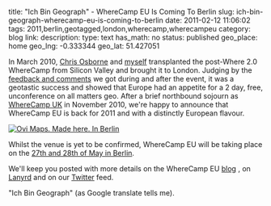 title: "Ich Bin Geograph" - WhereCamp EU Is Coming To Berlin 
slug: ich-bin-geograph-wherecamp-eu-is-coming-to-berlin
date: 2011-02-12 11:06:02
tags: 2011,berlin,geotagged,london,wherecamp,wherecampeu
category: blog
link: 
description: 
type: text
has_math: no
status: published
geo_place: home
geo_lng: -0.333344
geo_lat: 51.427051

In March 2010, [Chris Osborne](http://twitter.com/osbornec "http://twitter.com/osbornec") and [myself](http://twitter.com/vicchi "http://twitter.com/vicchi") transplanted the post-Where 2.0 WhereCamp from Silicon Valley and brought it to London. Judging by the [feedback and comments](http://vtny.org/F0 "http://vtny.org/F0") we got during and after the event, it was a geotastic success and showed that Europe had an appetite for a 2 day, free, unconference on all matters geo. After a brief northbound sojourn as [WhereCamp UK](http://vtny.org/F1 "http://vtny.org/F1") in November 2010, we're happy to announce that WhereCamp EU is back for 2011 and with a distinctly European flavour.

[![Ovi Maps. Made here. In Berlin](http://farm5.static.flickr.com/4056/5075376849_569a37a4c6_d.jpg)](http://www.flickr.com/photos/vicchi/5075376849/ "Ovi Maps. Made here. In Berlin")

Whilst the venue is yet to be confirmed, WhereCamp EU will be taking place on the [27th and 28th of May in Berlin](http://vtny.org/EZ "http://vtny.org/EZ").

We'll keep you posted with more details on the WhereCamp EU [blog](http://wherecamp.eu/ "http://wherecamp.eu/") , on [Lanyrd](http://vtny.org/F2 "http://vtny.org/F2") and on our [Twitter](http://twitter.com/wherecampeu "http://twitter.com/wherecampeu") feed.

"Ich Bin Geograph" (as Google translate tells me).





